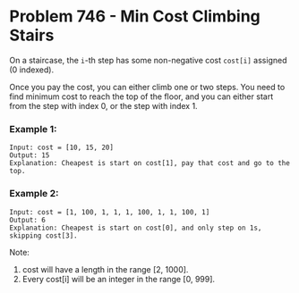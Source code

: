 # Problem 746 - Min Cost Climbing Stairs

On a staircase, the `i`-th step has some non-negative cost `cost[i]` assigned (0 indexed).

Once you pay the cost, you can either climb one or two steps. You need to find minimum cost to reach the top of the floor, and you can either start from the step with index 0, or the step with index 1.

### Example 1:
```text
Input: cost = [10, 15, 20]
Output: 15
Explanation: Cheapest is start on cost[1], pay that cost and go to the top.
```

### Example 2:
```text
Input: cost = [1, 100, 1, 1, 1, 100, 1, 1, 100, 1]
Output: 6
Explanation: Cheapest is start on cost[0], and only step on 1s, skipping cost[3].
```

Note:
1. cost will have a length in the range [2, 1000].
1. Every cost[i] will be an integer in the range [0, 999].